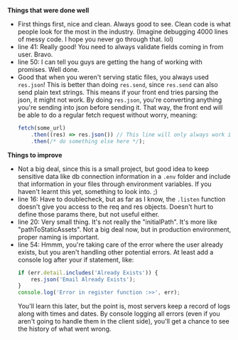 **Things that were done well**

-   First things first, nice and clean. Always good to see. Clean code is what people look for the most in the industry. (Imagine debugging 4000 lines of messy code. I hope you never go through that. lol)
-   line 41: Really good! You need to always validate fields coming in from user. Bravo.
-   line 50: I can tell you guys are getting the hang of working with promises. Well done.
-   Good that when you weren't serving static files, you always used `res.json`! This is better than doing `res.send`, since `res.send` can also send plain text strings. This means if your front end tries parsing the json, it might not work. By doing `res.json`, you're converting anything you're sending into json before sending it. That way, the front end will be able to do a regular fetch request without worry, meaning:
    ```js
    fetch(some_url)
        .then((res) => res.json()) // This line will only always work if server always returns JSON
        .then(/* do something else here */);
    ```

**Things to improve**

-   Not a big deal, since this is a small project, but good idea to keep sensitive data like db connection information in a `.env` folder and include that information in your files through environment variables. If you haven't learnt this yet, something to look into. ;)
-   line 16: Have to doublecheck, but as far as I know, the `.listen` function doesn't give you access to the req and res objects. Doesn't hurt to define those params there, but not useful either.
-   line 20: Very small thing. It's not really the "initialPath". It's more like "pathToStaticAssets". Not a big deal now, but in production environment, proper naming is important.
-   line 54: Hmmm, you're taking care of the error where the user already exists, but you aren't handling other potential errors. At least add a console log after your if statement, like:
    ```js
    if (err.detail.includes('Already Exists')) {
        res.json('Email Already Exists');
    }
    console.log('Error in register function :>>', err);
    ```
    You'll learn this later, but the point is, most servers keep a record of logs along with times and dates. By console logging all errors (even if you aren't going to handle them in the client side), you'll get a chance to see the history of what went wrong.

